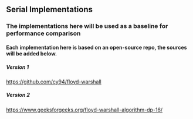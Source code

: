 ## Serial Implementations
### The implementations here will be used as a baseline for performance comparison

#### Each implementation here is based on an open-source repo, the sources will be added below.

##### Version 1
https://github.com/cy94/floyd-warshall

##### Version 2
https://www.geeksforgeeks.org/floyd-warshall-algorithm-dp-16/

